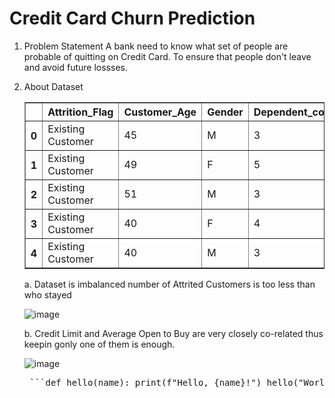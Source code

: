 
# Credit Card Churn Prediction

1. Problem Statement
A bank need to know what set of people are probable of quitting on Credit Card. To ensure that people don't leave and avoid future lossses.

2. About Dataset
   <table border="1" class="dataframe"><thead><tr style="text-align: right;"><th></th><th>Attrition_Flag</th><th>Customer_Age</th><th>Gender</th><th>Dependent_count</th><th>Education_Level</th><th>Marital_Status</th><th>Income_Category</th><th>Card_Category</th><th>Months_on_book</th><th>Total_Relationship_Count</th><th>Months_Inactive_12_mon</th><th>Contacts_Count_12_mon</th><th>Credit_Limit</th><th>Total_Revolving_Bal</th><th>Avg_Open_To_Buy</th><th>Total_Amt_Chng_Q4_Q1</th><th>Total_Trans_Amt</th><th>Total_Trans_Ct</th><th>Total_Ct_Chng_Q4_Q1</th><th>Avg_Utilization_Ratio</th></tr></thead><tbody><tr><th>0</th><td>Existing Customer</td><td>45</td><td>M</td><td>3</td><td>High School</td><td>Married</td><td>$60K - $80K</td><td>Blue</td><td>39</td><td>5</td><td>1</td><td>3</td><td>12691.0</td><td>777</td><td>11914.0</td><td>1.335</td><td>1144</td><td>42</td><td>1.625</td><td>0.061</td></tr><tr><th>1</th><td>Existing Customer</td><td>49</td><td>F</td><td>5</td><td>Graduate</td><td>Single</td><td>Less than $40K</td><td>Blue</td><td>44</td><td>6</td><td>1</td><td>2</td><td>8256.0</td><td>864</td><td>7392.0</td><td>1.541</td><td>1291</td><td>33</td><td>3.714</td><td>0.105</td></tr><tr><th>2</th><td>Existing Customer</td><td>51</td><td>M</td><td>3</td><td>Graduate</td><td>Married</td><td>$80K - $120K</td><td>Blue</td><td>36</td><td>4</td><td>1</td><td>0</td><td>3418.0</td><td>0</td><td>3418.0</td><td>2.594</td><td>1887</td><td>20</td><td>2.333</td><td>0.000</td></tr><tr><th>3</th><td>Existing Customer</td><td>40</td><td>F</td><td>4</td><td>High School</td><td>Unknown</td><td>Less than $40K</td><td>Blue</td><td>34</td><td>3</td><td>4</td><td>1</td><td>3313.0</td><td>2517</td><td>796.0</td><td>1.405</td><td>1171</td><td>20</td><td>2.333</td><td>0.760</td></tr><tr><th>4</th><td>Existing Customer</td><td>40</td><td>M</td><td>3</td><td>Uneducated</td><td>Married</td><td>$60K - $80K</td><td>Blue</td><td>21</td><td>5</td><td>1</td><td>0</td><td>4716.0</td><td>0</td><td>4716.0</td><td>2.175</td><td>816</td><td>28</td><td>2.500</td><td>0.000</td></tr></tbody></table></div>
    a. Dataset is imbalanced number of Attrited Customers is too less than who stayed  
    
    ![image](https://github.com/user-attachments/assets/7863bb12-bb0a-4bad-9c23-f8993d725341)
   
    b. Credit Limit and Average Open to Buy are very closely co-related thus keepin gonly one of them is enough.

   ![image](https://github.com/user-attachments/assets/183757f2-38b7-41cc-b283-1c7364ae7d15)

   <pre> ```def hello(name): print(f"Hello, {name}!") hello("World") ``` </pre>



